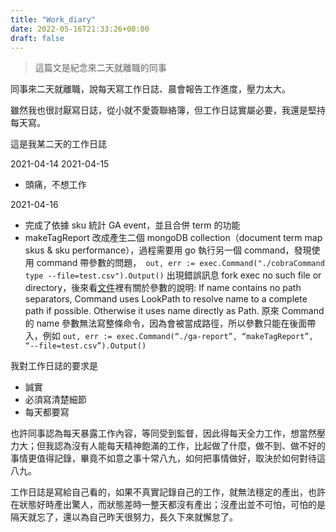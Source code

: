 ```yaml
---
title: "Work_diary"
date: 2022-05-16T21:33:26+08:00
draft: false
---
```


> 這篇文是紀念來二天就離職的同事

同事來二天就離職，說每天寫工作日誌、晨會報告工作進度，壓力太大。

雖然我也很討厭寫日誌，從小就不愛簽聯絡簿，但工作日誌實屬必要，我還是堅持每天寫。

這是我某二天的工作日誌

2021-04-14
2021-04-15
- 頭痛，不想工作

2021-04-16
- 完成了依據 sku 統計 GA event，並且合併 term 的功能
- makeTagReport 改成產生二個 mongoDB collection（document term map skus & sku performance），過程需要用 go 執行另一個 command，發現使用 command 帶參數的問題，` out, err := exec.Command("./cobraCommand type --file=test.csv").Output()` 出現錯誤訊息 fork exec no such file or directory，後來看[文件](https://pkg.go.dev/os/exec#Command)裡有關於參數的說明: If name contains no path separators, Command uses LookPath to resolve name to a complete path if possible. Otherwise it uses name directly as Path. 原來 Command 的 name 參數無法寫整條命令，因為會被當成路徑，所以參數只能在後面帶入，例如 `out, err := exec.Command(“./ga-report”, “makeTagReport”, “--file=test.csv”).Output()`

我對工作日誌的要求是
- 誠實
- 必須寫清楚細節
- 每天都要寫

也許同事認為每天暴露工作內容，等同受到監督，因此得每天全力工作，想當然壓力大；但我認為沒有人能每天精神飽滿的工作，比起做了什麼，做不到、做不好的事情更值得記錄，畢竟不如意之事十常八九，如何把事情做好，取決於如何對待這八九。

工作日誌是寫給自己看的，如果不真實記錄自己的工作，就無法穩定的產出，也許在狀態好時產出驚人，而狀態差時一整天都沒有產出；沒產出並不可怕，可怕的是隔天就忘了，還以為自己昨天很努力，長久下來就懈怠了。